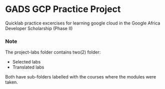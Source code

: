 # GADS GCP Practice Project
Quicklab practice excercises for learning google cloud in the Google Africa Developer Scholarship (Phase II)

### Note 
The project-labs folder contains two(2) folder:
- Selected labs
- Translated labs

Both have sub-folders labelled with the courses where the modules were taken.